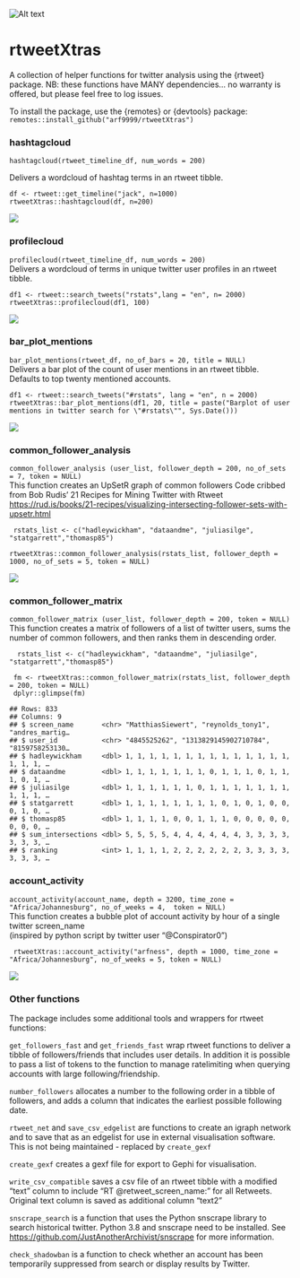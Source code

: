 ![Alt text](rtweetXtrashex.png)

rtweetXtras
===========

A collection of helper functions for twitter analysis using the {rtweet}
package. NB: these functions have MANY dependencies… no warranty is
offered, but please feel free to log issues.

To install the package, use the {remotes} or {devtools} package:
`remotes::install_github("arf9999/rtweetXtras")`

### hashtagcloud

`hashtagcloud(rtweet_timeline_df, num_words = 200)`

Delivers a wordcloud of hashtag terms in an rtweet tibble.

    df <- rtweet::get_timeline("jack", n=1000)
    rtweetXtras::hashtagcloud(df, n=200)

![](readme_files/figure-markdown_strict/hashtagcloud-1.png)

### profilecloud

`profilecloud(rtweet_timeline_df, num_words = 200)`  
Delivers a wordcloud of terms in unique twitter user profiles in an
rtweet tibble.

    df1 <- rtweet::search_tweets("rstats",lang = "en", n= 2000)
    rtweetXtras::profilecloud(df1, 100)

![](readme_files/figure-markdown_strict/profilecloud-1.png)

### bar\_plot\_mentions

`bar_plot_mentions(rtweet_df, no_of_bars = 20, title = NULL)`  
Delivers a bar plot of the count of user mentions in an rtweet tibble.
Defaults to top twenty mentioned accounts.

    df1 <- rtweet::search_tweets("#rstats", lang = "en", n = 2000)
    rtweetXtras::bar_plot_mentions(df1, 20, title = paste("Barplot of user mentions in twitter search for \"#rstats\"", Sys.Date()))

![](readme_files/figure-markdown_strict/bar_plot_mentions-1.png)

### common\_follower\_analysis

`common_follower_analysis (user_list, follower_depth = 200, no_of_sets = 7, token = NULL)`  
This function creates an UpSetR graph of common followers Code cribbed
from Bob Rudis’ 21 Recipes for Mining Twitter with Rtweet
<a href="https://rud.is/books/21-recipes/visualizing-intersecting-follower-sets-with-upsetr.html" class="uri">https://rud.is/books/21-recipes/visualizing-intersecting-follower-sets-with-upsetr.html</a>

     rstats_list <- c("hadleywickham", "dataandme", "juliasilge", "statgarrett","thomasp85")
     
    rtweetXtras::common_follower_analysis(rstats_list, follower_depth = 1000, no_of_sets = 5, token = NULL)

![](readme_files/figure-markdown_strict/common_follower_analysis-1.png)

### common\_follower\_matrix

`common_follower_matrix (user_list, follower_depth = 200, token = NULL)`  
This function creates a matrix of followers of a list of twitter users,
sums the number of common followers, and then ranks them in descending
order.

      rstats_list <- c("hadleywickham", "dataandme", "juliasilge", "statgarrett","thomasp85")

     fm <- rtweetXtras::common_follower_matrix(rstats_list, follower_depth = 200, token = NULL)
     dplyr::glimpse(fm)

    ## Rows: 833
    ## Columns: 9
    ## $ screen_name       <chr> "MatthiasSiewert", "reynolds_tony1", "andres_martig…
    ## $ user_id           <chr> "4845525262", "1313829145902710784", "8159758253130…
    ## $ hadleywickham     <dbl> 1, 1, 1, 1, 1, 1, 1, 1, 1, 1, 1, 1, 1, 1, 1, 1, 1, …
    ## $ dataandme         <dbl> 1, 1, 1, 1, 1, 1, 1, 0, 1, 1, 1, 0, 1, 1, 1, 0, 1, …
    ## $ juliasilge        <dbl> 1, 1, 1, 1, 1, 1, 0, 1, 1, 1, 1, 1, 1, 1, 1, 1, 1, …
    ## $ statgarrett       <dbl> 1, 1, 1, 1, 1, 1, 1, 1, 0, 1, 0, 1, 0, 0, 0, 1, 0, …
    ## $ thomasp85         <dbl> 1, 1, 1, 1, 0, 0, 1, 1, 1, 0, 0, 0, 0, 0, 0, 0, 0, …
    ## $ sum_intersections <dbl> 5, 5, 5, 5, 4, 4, 4, 4, 4, 4, 3, 3, 3, 3, 3, 3, 3, …
    ## $ ranking           <int> 1, 1, 1, 1, 2, 2, 2, 2, 2, 2, 3, 3, 3, 3, 3, 3, 3, …

### account\_activity

`account_activity(account_name, depth = 3200, time_zone = "Africa/Johannesburg", no_of_weeks = 4,  token = NULL)`  
This function creates a bubble plot of account activity by hour of a
single twitter screen\_name  
(inspired by python script by twitter user “@Conspirator0”)

     rtweetXtras::account_activity("arfness", depth = 1000, time_zone = "Africa/Johannesburg", no_of_weeks = 5, token = NULL)

![](readme_files/figure-markdown_strict/account_activity-1.png)

### Other functions

The package includes some additional tools and wrappers for rtweet
functions:

`get_followers_fast` and `get_friends_fast` wrap rtweet functions to
deliver a tibble of followers/friends that includes user details. In
addition it is possible to pass a list of tokens to the function to
manage ratelimiting when querying accounts with large
following/friendship.

`number_followers` allocates a number to the following order in a tibble
of followers, and adds a column that indicates the earliest possible
following date.

`rtweet_net` and `save_csv_edgelist` are functions to create an igraph
network and to save that as an edgelist for use in external
visualisation software. This is not being maintained - replaced by
`create_gexf`

`create_gexf` creates a gexf file for export to Gephi for visualisation.

`write_csv_compatible` saves a csv file of an rtweet tibble with a
modified “text” column to include “RT @retweet\_screen\_name:” for all
Retweets. Original text column is saved as additional column “text2”

`snscrape_search` is a function that uses the Python snscrape library to
search historical twitter. Python 3.8 and snscrape need to be installed.
See
<a href="https://github.com/JustAnotherArchivist/snscrape" class="uri">https://github.com/JustAnotherArchivist/snscrape</a>
for more information.

`check_shadowban` is a function to check whether an account has been
temporarily suppressed from search or display results by Twitter.
